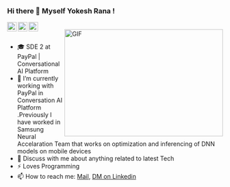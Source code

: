 ### Hi there 👋 Myself Yokesh Rana !

<a href="https://github.com/yokeshrana">
  <img align="left" alt=" Github" width="22px" src="https://cdn.jsdelivr.net/npm/simple-icons@v3/icons/github.svg" />
</a>
<a href="https://www.linkedin.com/in/yokeshrana/">
  <img align="left" alt=" LinkdeIN" width="22px" src="https://cdn.jsdelivr.net/npm/simple-icons@v3/icons/linkedin.svg" />
</a>
<a href="https://www.facebook.com/yokeshrana.m/">
  <img align="left" alt=" Facebook" width="22px" src="https://cdn.jsdelivr.net/npm/simple-icons@v3/icons/facebook.svg" />
</a>
<br />
<img align="right" alt="GIF" src="https://i2.wp.com/allhtaccess.info/wp-content/uploads/2018/03/programming.gif?fit=1281%2C716&ssl=1" width="370px" height="250" />
<br>


- 🎓 SDE 2 at PayPal | Conversational AI Platform
- 🔭 I’m currently working with PayPal in Conversation AI Platform .Previously I have worked in Samsung Neural Accelaration Team that works on optimization and inferencing of DNN models on mobile devices
- 💬 Discuss with me about anything related to latest Tech
- ⚡  Loves Programming 
- 📫 How to reach me: [Mail](mailto:cse.ykr@gmail.com), [DM on Linkedin](https://www.linkedin.com/in/yokeshrana/)

<br />
<br />
